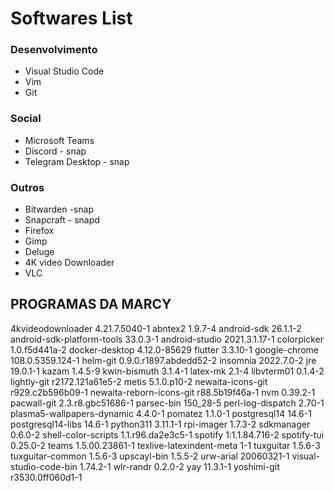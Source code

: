 # Softwares List

### Desenvolvimento
- Visual Studio Code
- Vim
- Git

### Social
- Microsoft Teams
- Discord - snap 
- Telegram Desktop - snap

### Outros
- Bitwarden -snap
- Snapcraft - snapd
- Firefox
- Gimp
- Deluge
- 4K video Downloader
- VLC


## PROGRAMAS DA MARCY
4kvideodownloader 4.21.7.5040-1
abntex2 1.9.7-4
android-sdk 26.1.1-2
android-sdk-platform-tools 33.0.3-1
android-studio 2021.3.1.17-1
colorpicker 1.0.f5d441a-2
docker-desktop 4.12.0-85629
flutter 3.3.10-1
google-chrome 108.0.5359.124-1
helm-git 0.9.0.r1897.abdedd52-2
insomnia 2022.7.0-2
jre 19.0.1-1
kazam 1.4.5-9
kwin-bismuth 3.1.4-1
latex-mk 2.1-4
libvterm01 0.1.4-2
lightly-git r2172.121a61e5-2
metis 5.1.0.p10-2
newaita-icons-git r929.c2b596b09-1
newaita-reborn-icons-git r88.5b19f46a-1
nvm 0.39.2-1
pacwall-git 2.3.r8.gbc51686-1
parsec-bin 150_28-5
perl-log-dispatch 2.70-1
plasma5-wallpapers-dynamic 4.4.0-1
pomatez 1.1.0-1
postgresql14 14.6-1
postgresql14-libs 14.6-1
python311 3.11.1-1
rpi-imager 1.7.3-2
sdkmanager 0.6.0-2
shell-color-scripts 1.1.r96.da2e3c5-1
spotify 1:1.1.84.716-2
spotify-tui 0.25.0-2
teams 1.5.00.23861-1
texlive-latexindent-meta 1-1
tuxguitar 1.5.6-3
tuxguitar-common 1.5.6-3
upscayl-bin 1.5.5-2
urw-arial 20060321-1
visual-studio-code-bin 1.74.2-1
wlr-randr 0.2.0-2
yay 11.3.1-1
yoshimi-git r3530.0ff060d1-1